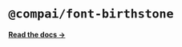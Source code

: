 # `@compai/font-birthstone`

[**Read the docs &rarr;**](https://components.ai/docs/typefaces/birthstone)
